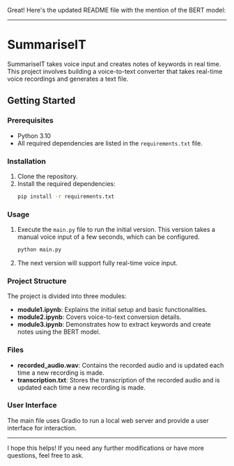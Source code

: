 Great! Here's the updated README file with the mention of the BERT model:

---

# SummariseIT

SummariseIT takes voice input and creates notes of keywords in real time. This project involves building a voice-to-text converter that takes real-time voice recordings and generates a text file.

## Getting Started

### Prerequisites

- Python 3.10
- All required dependencies are listed in the `requirements.txt` file.

### Installation

1. Clone the repository.
2. Install the required dependencies:
   ```bash
   pip install -r requirements.txt
   ```

### Usage

1. Execute the `main.py` file to run the initial version. This version takes a manual voice input of a few seconds, which can be configured.
   ```bash
   python main.py
   ```
2. The next version will support fully real-time voice input.

### Project Structure

The project is divided into three modules:

- **module1.ipynb**: Explains the initial setup and basic functionalities.
- **module2.ipynb**: Covers voice-to-text conversion details.
- **module3.ipynb**: Demonstrates how to extract keywords and create notes using the BERT model.

### Files

- **recorded_audio.wav**: Contains the recorded audio and is updated each time a new recording is made.
- **transcription.txt**: Stores the transcription of the recorded audio and is updated each time a new recording is made.

### User Interface

The main file uses Gradio to run a local web server and provide a user interface for interaction.

---

I hope this helps! If you need any further modifications or have more questions, feel free to ask.
